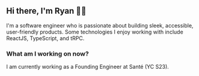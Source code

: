 ## Hi there, I'm Ryan 👋🏻

I'm a software engineer who is passionate about building sleek, accessible, user-friendly products. Some technologies I enjoy working with include ReactJS, TypeScript, and tRPC.

### What am I working on now?

I am currently working as a Founding Engineer at Santé (YC S23).

